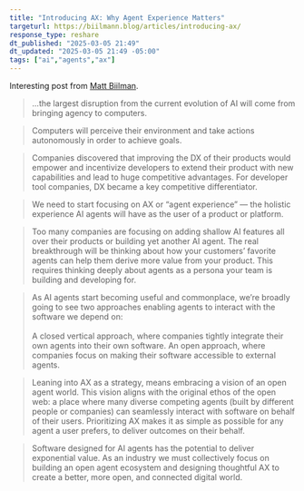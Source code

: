 ```yaml
---
title: "Introducing AX: Why Agent Experience Matters"
targeturl: https://biilmann.blog/articles/introducing-ax/
response_type: reshare
dt_published: "2025-03-05 21:49"
dt_updated: "2025-03-05 21:49 -05:00"
tags: ["ai","agents","ax"]
---
```


Interesting post from [Matt Biilman](https://biilmann.blog/).

> ...the largest disruption from the current evolution of AI will come from bringing agency to computers.

> Computers will perceive their environment and take actions autonomously in order to achieve goals.

> Companies discovered that improving the DX of their products would empower and incentivize developers to extend their product with new capabilities and lead to huge competitive advantages. For developer tool companies, DX became a key competitive differentiator.

> We need to start focusing on AX or “agent experience” — the holistic experience AI agents will have as the user of a product or platform.

> Too many companies are focusing on adding shallow AI features all over their products or building yet another AI agent. The real breakthrough will be thinking about how your customers’ favorite agents can help them derive more value from your product. This requires thinking deeply about agents as a persona your team is building and developing for.

> As AI agents start becoming useful and commonplace, we’re broadly going to see two approaches enabling agents to interact with the software we depend on:  
> <br>
> A closed vertical approach, where companies tightly integrate their own agents into their own software. An open approach, where companies focus on making their software accessible to external agents.

> Leaning into AX as a strategy, means embracing a vision of an open agent world. This vision aligns with the original ethos of the open web: a place where many diverse competing agents (built by different people or companies) can seamlessly interact with software on behalf of their users. Prioritizing AX makes it as simple as possible for any agent a user prefers, to deliver outcomes on their behalf.

> Software designed for AI agents has the potential to deliver exponential value. As an industry we must collectively focus on building an open agent ecosystem and designing thoughtful AX to create a better, more open, and connected digital world.
